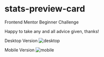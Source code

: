 # stats-preview-card
Frontend Mentor Beginner Challenge

Happy to take any and all advice given, thanks!

Desktop Version
![desktop](https://user-images.githubusercontent.com/88569125/204184077-f0a4ec24-5287-48a2-a631-9cbaec2a2a38.png)



Mobile Version
![mobile](https://user-images.githubusercontent.com/88569125/204184028-876e2e36-3def-4f9c-8637-9e97db1806fc.png)
